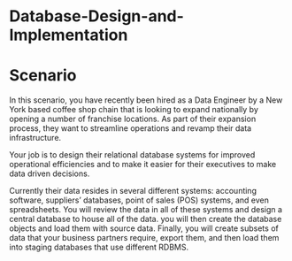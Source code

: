 # Database-Design-and-Implementation
# Scenario
In this scenario, you have recently been hired as a Data Engineer by a New York based coffee shop chain that is looking to expand nationally by opening a number of franchise locations. As part of their expansion process, they want to streamline operations and revamp their data infrastructure.

Your job is to design their relational database systems for improved operational efficiencies and to make it easier for their executives to make data driven decisions.

Currently their data resides in several different systems: accounting software, suppliers’ databases, point of sales (POS) systems, and even spreadsheets. You will review the data in all of these systems and design a central database to house all of the data. you will then create the database objects and load them with source data. Finally, you will create subsets of data that your business partners require, export them, and then load them into staging databases that use different RDBMS.
